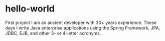 # hello-world
First project
I am an ancient developer with 30+ years experience. These days I write Java enterprise applications using the Spring Framework, JPA, JDBC, EJB, and other 3- or 4-letter acronyms.
